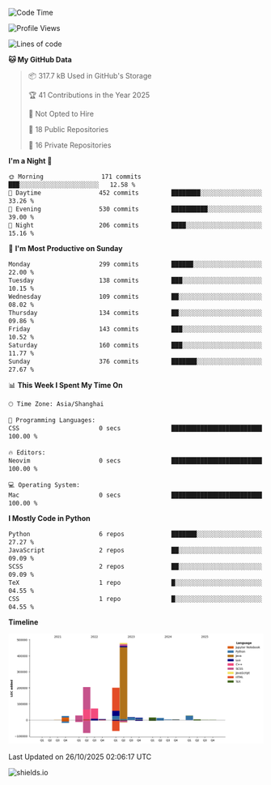<!--START_SECTION:waka-->
![Code Time](http://img.shields.io/badge/Code%20Time-439%20hrs%2017%20mins-blue)

![Profile Views](http://img.shields.io/badge/Profile%20Views-0-blue)

![Lines of code](https://img.shields.io/badge/From%20Hello%20World%20I%27ve%20Written-1.1%20million%20lines%20of%20code-blue)

**🐱 My GitHub Data** 

> 📦 317.7 kB Used in GitHub's Storage 
 > 
> 🏆 41 Contributions in the Year 2025
 > 
> 🚫 Not Opted to Hire
 > 
> 📜 18 Public Repositories 
 > 
> 🔑 16 Private Repositories 
 > 
**I'm a Night 🦉** 

```text
🌞 Morning                171 commits         ███░░░░░░░░░░░░░░░░░░░░░░   12.58 % 
🌆 Daytime                452 commits         ████████░░░░░░░░░░░░░░░░░   33.26 % 
🌃 Evening                530 commits         ██████████░░░░░░░░░░░░░░░   39.00 % 
🌙 Night                  206 commits         ████░░░░░░░░░░░░░░░░░░░░░   15.16 % 
```
📅 **I'm Most Productive on Sunday** 

```text
Monday                   299 commits         ██████░░░░░░░░░░░░░░░░░░░   22.00 % 
Tuesday                  138 commits         ███░░░░░░░░░░░░░░░░░░░░░░   10.15 % 
Wednesday                109 commits         ██░░░░░░░░░░░░░░░░░░░░░░░   08.02 % 
Thursday                 134 commits         ██░░░░░░░░░░░░░░░░░░░░░░░   09.86 % 
Friday                   143 commits         ███░░░░░░░░░░░░░░░░░░░░░░   10.52 % 
Saturday                 160 commits         ███░░░░░░░░░░░░░░░░░░░░░░   11.77 % 
Sunday                   376 commits         ███████░░░░░░░░░░░░░░░░░░   27.67 % 
```


📊 **This Week I Spent My Time On** 

```text
🕑︎ Time Zone: Asia/Shanghai

💬 Programming Languages: 
CSS                      0 secs              █████████████████████████   100.00 % 

🔥 Editors: 
Neovim                   0 secs              █████████████████████████   100.00 % 

💻 Operating System: 
Mac                      0 secs              █████████████████████████   100.00 % 
```

**I Mostly Code in Python** 

```text
Python                   6 repos             ███████░░░░░░░░░░░░░░░░░░   27.27 % 
JavaScript               2 repos             ██░░░░░░░░░░░░░░░░░░░░░░░   09.09 % 
SCSS                     2 repos             ██░░░░░░░░░░░░░░░░░░░░░░░   09.09 % 
TeX                      1 repo              █░░░░░░░░░░░░░░░░░░░░░░░░   04.55 % 
CSS                      1 repo              █░░░░░░░░░░░░░░░░░░░░░░░░   04.55 % 
```



**Timeline**

![Lines of Code chart](https://raw.githubusercontent.com/kopp4/kopp4/main/assets/bar_graph.png)


 Last Updated on 26/10/2025 02:06:17 UTC
<!--END_SECTION:waka-->
![shields.io](https://img.shields.io/github/commit-activity/w/kopp4/kopp4?color=g&label=abusing%20bot&style=flat-square)
